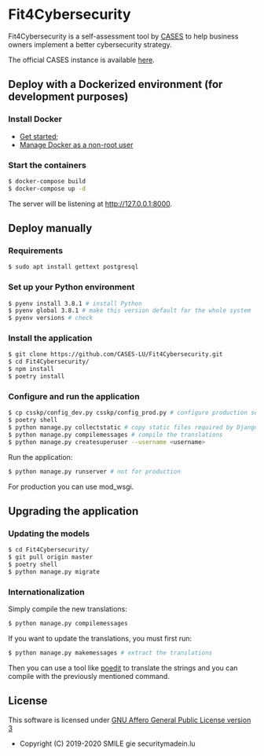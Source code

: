 # Fit4Cybersecurity

Fit4Cybersecurity is a self-assessment tool by [CASES](https://www.cases.lu)
to help business owners implement a better cybersecurity strategy.

The official CASES instance is available [here](https://startup.cases.lu).


## Deploy with a Dockerized environment (for development purposes)

### Install Docker

- [Get started](https://docs.docker.com/get-started/);
- [Manage Docker as a non-root user](https://docs.docker.com/install/linux/linux-postinstall/)


### Start the containers


```bash
$ docker-compose build
$ docker-compose up -d
```

The server will be listening at http://127.0.0.1:8000.


## Deploy manually

### Requirements

```bash
$ sudo apt install gettext postgresql
```


### Set up your Python environment

```bash
$ pyenv install 3.8.1 # install Python
$ pyenv global 3.8.1 # make this version default for the whole system
$ pyenv versions # check
```

### Install the application


```bash
$ git clone https://github.com/CASES-LU/Fit4Cybersecurity.git
$ cd Fit4Cybersecurity/
$ npm install
$ poetry install
```


### Configure and run the application

```bash
$ cp csskp/config_dev.py csskp/config_prod.py # configure production settings
$ poetry shell
$ python manage.py collectstatic # copy static files required by Django Admin
$ python manage.py compilemessages # compile the translations
$ python manage.py createsuperuser --username <username>
```

Run the application:

```bash
$ python manage.py runserver # not for production
```

For production you can use mod_wsgi.

## Upgrading the application

### Updating the models

```bash
$ cd Fit4Cybersecurity/
$ git pull origin master
$ poetry shell
$ python manage.py migrate
```


### Internationalization

Simply compile the new translations:

```bash
$ python manage.py compilemessages
```

If you want to update the translations, you must first run:

```bash
$ python manage.py makemessages # extract the translations
```

Then you can use a tool like
[poedit](https://poedit.net) to translate the strings and you can compile with
the previously mentioned command.



## License

This software is licensed under
[GNU Affero General Public License version 3](https://www.gnu.org/licenses/agpl-3.0.html)

* Copyright (C) 2019-2020 SMILE gie securitymadein.lu
